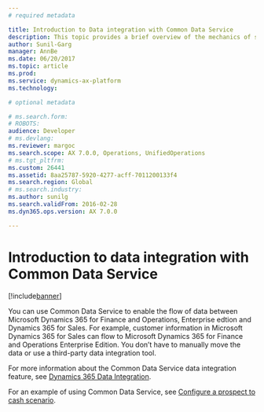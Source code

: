 ```yaml
---
# required metadata

title: Introduction to Data integration with Common Data Service
description: This topic provides a brief overview of the mechanics of synchronous and asynchronous integration.
author: Sunil-Garg
manager: AnnBe
ms.date: 06/20/2017
ms.topic: article
ms.prod: 
ms.service: dynamics-ax-platform
ms.technology: 

# optional metadata

# ms.search.form: 
# ROBOTS: 
audience: Developer
# ms.devlang: 
ms.reviewer: margoc
ms.search.scope: AX 7.0.0, Operations, UnifiedOperations
# ms.tgt_pltfrm: 
ms.custom: 26441
ms.assetid: 8aa25787-5920-4277-acff-7011200133f4
ms.search.region: Global
# ms.search.industry: 
ms.author: sunilg
ms.search.validFrom: 2016-02-28
ms.dyn365.ops.version: AX 7.0.0

---
```


# Introduction to data integration with Common Data Service

[!include[banner](../includes/banner.md)]

You can use Common Data Service to enable the flow of data between Microsoft Dynamics 365 for Finance and Operations, Enterprise edtion and Dynamics 365 for Sales. For example, customer information in Microsoft Dynamics 365 for Sales can flow to Microsoft Dynamics 365 for Finance and Operations Enterprise Edition. You don’t have to manually move the data or use a third-party data integration tool. 

For more information about the Common Data Service data integration feature, see [Dynamics 365 Data Integration](/common-data-service/entity-reference/dynamics-365-integration).

For an example of using Common Data Service, see [Configure a prospect to cash scenario](supply-chain/sales-marketing/prospect-to-cash.md). 